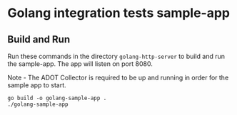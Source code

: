 # Golang integration tests sample-app

## Build and Run

Run these commands in the directory `golang-http-server` to build and run the sample-app. The app will listen on port 8080.

Note - The ADOT Collector is required to be up and running in order for the sample app to start.

```shell
go build -o golang-sample-app .
./golang-sample-app
```
